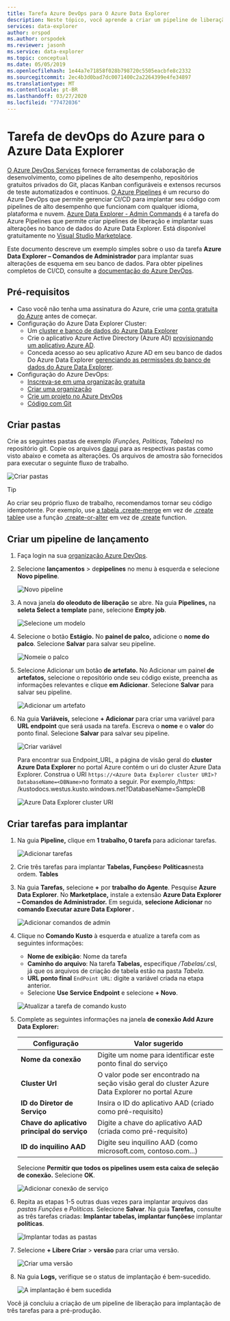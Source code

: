 ```yaml
---
title: Tarefa Azure DevOps para O Azure Data Explorer
description: Neste tópico, você aprende a criar um pipeline de liberação e implantar
services: data-explorer
author: orspod
ms.author: orspodek
ms.reviewer: jasonh
ms.service: data-explorer
ms.topic: conceptual
ms.date: 05/05/2019
ms.openlocfilehash: 1e44a7e71858f028b798720c5505eacbfe8c2332
ms.sourcegitcommit: 2ec4b3d0bad7dc0071400c2a2264399e4fe34897
ms.translationtype: MT
ms.contentlocale: pt-BR
ms.lasthandoff: 03/27/2020
ms.locfileid: "77472036"
---
```

# <a name="azure-devops-task-for-azure-data-explorer"></a>Tarefa de devOps do Azure para o Azure Data Explorer

[O Azure DevOps Services](https://azure.microsoft.com/services/devops/) fornece ferramentas de colaboração de desenvolvimento, como pipelines de alto desempenho, repositórios gratuitos privados do Git, placas Kanban configuráveis e extensos recursos de teste automatizados e contínuos. [O Azure Pipelines](https://azure.microsoft.com/services/devops/pipelines/) é um recurso do Azure DevOps que permite gerenciar CI/CD para implantar seu código com pipelines de alto desempenho que funcionam com qualquer idioma, plataforma e nuvem.
[Azure Data Explorer - Admin Commands](https://marketplace.visualstudio.com/items?itemName=Azure-Kusto.PublishToADX) é a tarefa do Azure Pipelines que permite criar pipelines de liberação e implantar suas alterações no banco de dados do Azure Data Explorer. Está disponível gratuitamente no [Visual Studio Marketplace](https://marketplace.visualstudio.com/).

Este documento descreve um exemplo simples sobre o uso da tarefa **Azure Data Explorer – Comandos de Administrador** para implantar suas alterações de esquema em seu banco de dados. Para obter pipelines completos de CI/CD, consulte a [documentação do Azure DevOps](/azure/devops/user-guide/what-is-azure-devops?view=azure-devops#vsts).

## <a name="prerequisites"></a>Pré-requisitos

* Caso você não tenha uma assinatura do Azure, crie uma [conta gratuita do Azure](https://azure.microsoft.com/free/) antes de começar.
* Configuração do Azure Data Explorer Cluster:
    * Um [cluster e banco de dados do Azure Data Explorer](/azure/data-explorer/create-cluster-database-portal)
    * Crie o aplicativo Azure Active Directory (Azure AD) [provisionando um aplicativo Azure AD](/azure/kusto/management/access-control/how-to-provision-aad-app).
    * Conceda acesso ao seu aplicativo Azure AD em seu banco de dados Do Azure Data Explorer [gerenciando as permissões do banco de dados do Azure Data Explorer](/azure/data-explorer/manage-database-permissions).
* Configuração do Azure DevOps:
    * [Inscreva-se em uma organização gratuita](/azure/devops/user-guide/sign-up-invite-teammates?view=azure-devops)
    * [Criar uma organização](/azure/devops/organizations/accounts/create-organization?view=azure-devops)
    * [Crie um projeto no Azure DevOps](/azure/devops/organizations/projects/create-project?view=azure-devops)
    * [Código com Git](/azure/devops/user-guide/code-with-git?view=azure-devops)

## <a name="create-folders"></a>Criar pastas

Crie as seguintes pastas de exemplo *(Funções,* *Políticas,* *Tabelas)* no repositório git. Copie os arquivos [daqui](https://github.com/Azure/azure-kusto-docs-samples/tree/master/DevOps_release_pipeline) para as respectivas pastas como visto abaixo e cometa as alterações. Os arquivos de amostra são fornecidos para executar o seguinte fluxo de trabalho.

![Criar pastas](media/devops/create-folders.png)

> [!TIP]
> Ao criar seu próprio fluxo de trabalho, recomendamos tornar seu código idempotente. Por exemplo, use [a tabela .create-merge](/azure/kusto/management/create-table-command#create-merge-table) em vez de [.create table](/azure/kusto/management/create-table-command)e use a função [.create-or-alter](/azure/kusto/management/create-alter-function) em vez de [.create](/azure/kusto/management/create-function) function.

## <a name="create-a-release-pipeline"></a>Criar um pipeline de lançamento

1. Faça login na sua [organização Azure DevOps](https://dev.azure.com/).
1. Selecione **lançamentos** > de**pipelines** no menu à esquerda e selecione **Novo pipeline**.

    ![Novo pipeline](media/devops/new-pipeline.png)

1. A nova janela **do oleoduto de liberação** se abre. Na guia **Pipelines,** na **seleta Select a template** pane, selecione **Empty job**.

     ![Selecione um modelo](media/devops/select-template.png)

1. Selecione o botão **Estágio.** No **painel de palco,** adicione o **nome do palco**. Selecione **Salvar** para salvar seu pipeline.

    ![Nomeie o palco](media/devops/stage-name.png)

1. Selecione Adicionar um botão **de artefato.** No Adicionar um painel **de artefatos,** selecione o repositório onde seu código existe, preencha as informações relevantes e clique **em Adicionar**. Selecione **Salvar** para salvar seu pipeline.

    ![Adicionar um artefato](media/devops/add-artifact.png)

1. Na guia **Variáveis,** selecione **+ Adicionar** para criar uma variável para **URL endpoint** que será usada na tarefa. Escreva o **nome** e o **valor** do ponto final. Selecione **Salvar** para salvar seu pipeline. 

    ![Criar variável](media/devops/create-variable.png)

    Para encontrar sua Endpoint_URL, a página de visão geral do **cluster Azure Data Explorer** no portal Azure contém o uri do cluster Azure Data Explorer. Construa o URI `https://<Azure Data Explorer cluster URI>?DatabaseName=<DBName>`no formato a seguir.  Por exemplo,\/https: /kustodocs.westus.kusto.windows.net?DatabaseName=SampleDB

    ![Azure Data Explorer cluster URI](media/devops/adx-cluster-uri.png)

## <a name="create-tasks-to-deploy"></a>Criar tarefas para implantar

1. Na guia **Pipeline,** clique em **1 trabalho, 0 tarefa** para adicionar tarefas. 

    ![Adicionar tarefas](media/devops/add-task.png)

1. Crie três tarefas para implantar **Tabelas, Funções**e **Políticas**nesta ordem. **Tables** 

1. Na guia **Tarefas,** selecione **+** por **trabalho do Agente**. Pesquise **Azure Data Explorer**. No **Marketplace,** instale a extensão **Azure Data Explorer – Comandos de Administrador.** Em seguida, **selecione Adicionar** no **comando Executar azure Data Explorer .**

     ![Adicionar comandos de admin](media/devops/add-admin-commands.png)

1. Clique no **Comando Kusto** à esquerda e atualize a tarefa com as seguintes informações:
    * **Nome de exibição**: Nome da tarefa
    * **Caminho do arquivo**: Na tarefa **Tabelas,** especifique */Tabelas/*.csl, já que os arquivos de criação de tabela estão na pasta *Tabela.*
    * **URL ponto final** `EndPoint URL`: digite a variável criada na etapa anterior.
    * Selecione **Use Service Endpoint** e selecione **+ Novo**.

    ![Atualizar a tarefa de comando kusto](media/devops/kusto-command-task.png)

1. Complete as seguintes informações na janela **de conexão Add Azure Data Explorer:**

    |Configuração  |Valor sugerido  |
    |---------|---------|
    |**Nome da conexão**     |    Digite um nome para identificar este ponto final do serviço     |
    |**Cluster Url**    |    O valor pode ser encontrado na seção visão geral do cluster Azure Data Explorer no portal Azure | 
    |**ID do Diretor de Serviço**    |    Insira o ID do aplicativo AAD (criado como pré-requisito)     |
    |**Chave do aplicativo principal do serviço**     |    Digite a chave do aplicativo AAD (criada como pré-requisito)    |
    |**ID do inquilino AAD**    |      Digite seu inquilino AAD (como microsoft.com, contoso.com...)    |

    Selecione **Permitir que todos os pipelines usem esta caixa de seleção de conexão.** Selecione **OK**.

    ![Adicionar conexão de serviço](media/devops/add-service-connection.png)

1. Repita as etapas 1-5 outras duas vezes para implantar arquivos das *pastas Funções* e *Políticas.* Selecione **Salvar**. Na guia **Tarefas,** consulte as três tarefas criadas: **Implantar** **tabelas, implantar funções**e implantar **políticas**.

    ![Implantar todas as pastas](media/devops/deploy-all-folders.png)

1. Selecione **+ Libere Criar** > **versão** para criar uma versão.

    ![Criar uma versão](media/devops/create-release.png)

1. Na guia **Logs,** verifique se o status de implantação é bem-sucedido.

    ![A implantação é bem sucedida](media/devops/deployment-successful.png)

Você já concluiu a criação de um pipeline de liberação para implantação de três tarefas para a pré-produção.